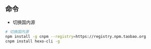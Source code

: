 ## 命令

- 切换国内源
```bash
# 切换国内源
npm install -g cnpm --registry=https://registry.npm.taobao.org
cnpm install hexo-cli -g
```
